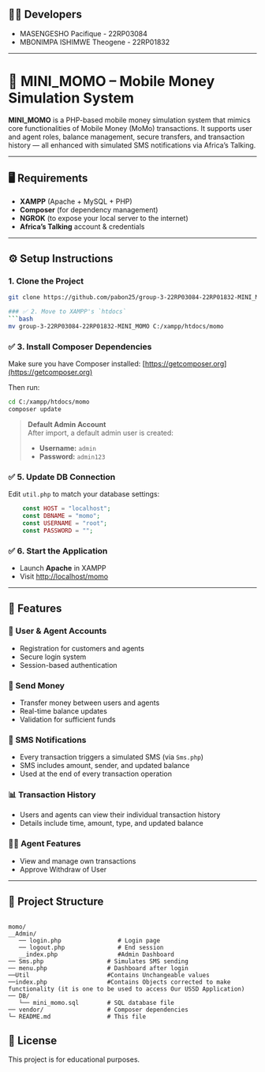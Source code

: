 
## 👨‍💻 Developers
- MASENGESHO Pacifique - 22RP03084
- MBONIMPA ISHIMWE Theogene - 22RP01832

---
# 📱 MINI_MOMO – Mobile Money Simulation System

**MINI_MOMO** is a PHP-based mobile money simulation system that mimics core functionalities of Mobile Money (MoMo) transactions. It supports user and agent roles, balance management, secure transfers, and transaction history — all enhanced with simulated SMS notifications via Africa’s Talking.

---

## 🖥️ Requirements

- **XAMPP** (Apache + MySQL + PHP)  
- **Composer** (for dependency management)  
- **NGROK** (to expose your local server to the internet)  
- **Africa’s Talking** account & credentials  

---

## ⚙️ Setup Instructions

### 1. Clone the Project
```bash
git clone https://github.com/pabon25/group-3-22RP03084-22RP01832-MINI_MOMO.git

### ✅ 2. Move to XAMPP's `htdocs`
```bash
mv group-3-22RP03084-22RP01832-MINI_MOMO C:/xampp/htdocs/momo
```

### ✅ 3. Install Composer Dependencies
Make sure you have Composer installed: [https://getcomposer.org](https://getcomposer.org)

Then run:
```bash
cd C:/xampp/htdocs/momo
composer update
```

> **Default Admin Account**  
> After import, a default admin user is created:
> - **Username:** `admin`  
> - **Password:** `admin123`  


### ✅ 5. Update DB Connection
Edit `util.php` to match your database settings:
```php
    const HOST = "localhost";
    const DBNAME = "momo";
    const USERNAME = "root";
    const PASSWORD = "";
```

### ✅ 6. Start the Application
- Launch **Apache** in XAMPP
- Visit [http://localhost/momo](http://localhost/momo)

---
## 🚀 Features

### 👤 User & Agent Accounts
- Registration for customers and agents
- Secure login system
- Session-based authentication

### 💸 Send Money
- Transfer money between users and agents
- Real-time balance updates
- Validation for sufficient funds

### 💬 SMS Notifications
- Every transaction triggers a simulated SMS (via `Sms.php`)
- SMS includes amount, sender, and updated balance
- Used at the end of every transaction operation

### 📊 Transaction History
- Users and agents can view their individual transaction history
- Details include time, amount, type, and updated balance

### 🧑‍💼 Agent Features
- View and manage own transactions
- Approve Withdraw of User

---

## 📁 Project Structure

```

momo/
__Admin/
   ── login.php                # Login page
   ── logout.php               # End session
   __index.php                 #Admin Dashboard
── Sms.php                  # Simulates SMS sending
── menu.php                 # Dashboard after login
──Util                      #Contains Unchangeable values
──index.php                 #Contains Objects corrected to make functionality (it is one to be used to access Our USSD Application)
── DB/
   └── mini_momo.sql        # SQL database file
── vendor/                  # Composer dependencies
└─ README.md                # This file
```

## 📜 License
This project is for educational purposes.
